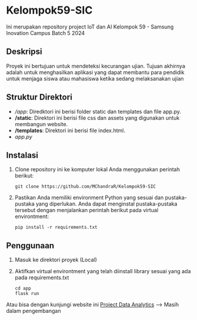 # Kelompok59-SIC
 Ini merupakan repository project IoT dan AI Kelompok 59 - Samsung Inovation Campus Batch 5 2024

## Deskripsi

Proyek ini bertujuan untuk mendeteksi kecurangan ujian. Tujuan akhirnya adalah untuk menghasilkan aplikasi yang dapat membantu para pendidik untuk menjaga siswa atau mahasiswa ketika sedang melaksanakan ujian

## Struktur Direktori

- */app*: Diredktori ini berisi folder static dan templates dan file app.py.
- **/static**: Direktori ini berisi file css dan assets yang digunakan untuk membangun website.
- **/templates**: Direktori ini berisi file index.html.
- *app.py*

## Instalasi

1. Clone repository ini ke komputer lokal Anda menggunakan perintah berikut:

   ```shell
   git clone https://github.com/MChandraR/Kelompok59-SIC
   ```

2. Pastikan Anda memiliki environment Python yang sesuai dan pustaka-pustaka yang diperlukan. Anda dapat menginstal pustaka-pustaka tersebut dengan menjalankan perintah berikut pada virtual environtment:

   ```shell
   pip install -r requirements.txt
   ```

## Penggunaan

1. Masuk ke direktori proyek (Local)
2. Aktifkan virtual environtment yang telah diinstall library sesuai yang ada pada requirements.txt

   ```shell
   cd app
   flask run
   ```

  Atau bisa dengan kunjungi website ini [Project Data Analytics](https://xxxxxxxx.app/) --> Masih dalam pengembangan


